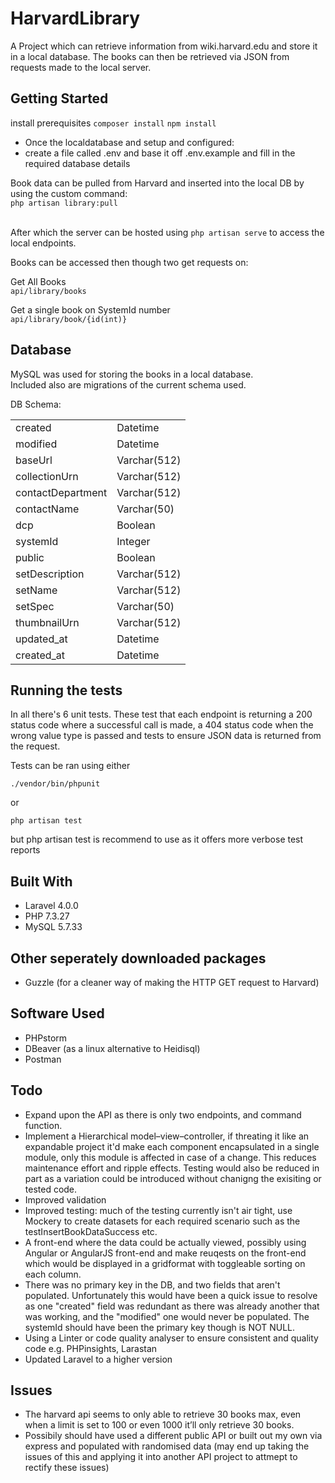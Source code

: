 # HarvardLibrary
A Project which can retrieve information from wiki.harvard.edu and store it in a local database. The books can then be retrieved via JSON from requests made to the local server. <br />

## Getting Started

install prerequisites
`composer install`
`npm install`

* Once the localdatabase and setup and configured:
 * create a file called .env and base it off .env.example and fill in the required database details

Book data can be pulled from Harvard and inserted into the local DB by using the custom command: <br />
``` php artisan library:pull ```
<br /><br />

After which the server can be hosted using ``` php artisan serve ``` to access the local endpoints.

Books can be accessed then though two get requests on: <br />

Get All Books <br />
``` api/library/books ```

Get a single book on SystemId number <br />
``` api/library/book/{id(int)} ```

## Database
MySQL was used for storing the books in a local database. <br />
Included also are migrations of the current schema used. <br />

DB Schema:

|            |      |
|-------------------|--------------|
| created           | Datetime     |
| modified          | Datetime     |
| baseUrl           | Varchar(512) |
| collectionUrn     | Varchar(512) |
| contactDepartment | Varchar(512) |
| contactName       | Varchar(50)  |
| dcp               | Boolean      |
| systemId          | Integer      |
| public            | Boolean      |
| setDescription    | Varchar(512) |
| setName           | Varchar(512) |
| setSpec           | Varchar(50)  |
| thumbnailUrn      | Varchar(512) |
| updated_at        | Datetime     |
| created_at        | Datetime     |

## Running the tests
In all there's 6 unit tests. These test that each endpoint is returning a 200 status code where a successful call is made, a 404 status code when the wrong value type is passed and tests to ensure JSON data is returned from the request.

Tests can be ran using either

``` ./vendor/bin/phpunit ``` 

or

``` php artisan test ```

but php artisan test is recommend to use as it offers more verbose test reports

## Built With

* Laravel 4.0.0
* PHP 7.3.27
* MySQL 5.7.33

## Other seperately downloaded packages
* Guzzle (for a cleaner way of making the HTTP GET request to Harvard)

## Software Used

* PHPstorm
* DBeaver (as a linux alternative to Heidisql)
* Postman

## Todo

* Expand upon the API as there is only two endpoints, and command function.
* Implement a Hierarchical model–view–controller, if threating it like an expandable project it'd make each component encapsulated in a single module, only this module is affected in case of a change. This reduces maintenance effort and ripple effects. Testing would also be reduced in part as a variation could be introduced without chanigng the exisiting or tested code.
* Improved validation
* Improved testing: much of the testing currently isn't air tight, use Mockery to create datasets for each required scenario such as the testInsertBookDataSuccess etc.
* A front-end where the data could be actually viewed, possibly using Angular or AngularJS front-end and make reuqests on the front-end which would be displayed in a gridformat with toggleable sorting on each column.
* There was no primary key in the DB, and two fields that aren't populated. Unfortunately this would have been a quick issue to resolve as one "created" field was redundant as there was already another that was working, and the "modified" one would never be populated. The systemId should have been the primary key though is NOT NULL.
* Using a Linter or code quality analyser to ensure consistent and quality code e.g. PHPinsights, Larastan
* Updated Laravel to a higher version
 
## Issues
* The harvard api seems to only able to retrieve 30 books max, even when a limit is set to 100 or even 1000 it’ll only retrieve 30 books.
* Possibily should have used a different public API or built out my own via express and populated with randomised data (may end up taking the issues of this and applying it into another API project to attmept to rectify these issues)
